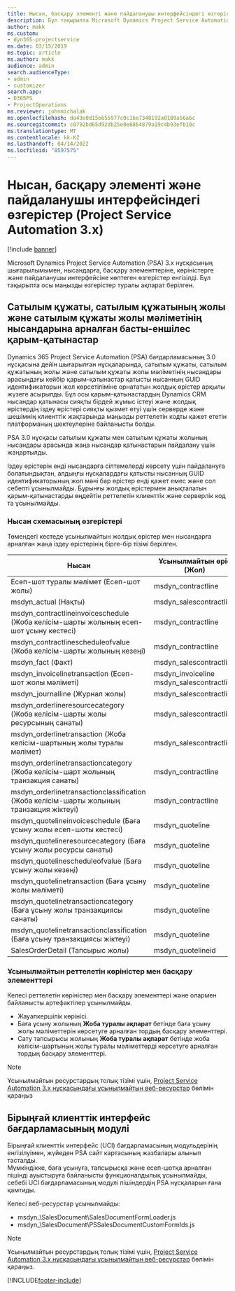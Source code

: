 ```yaml
---
title: Нысан, басқару элементі және пайдаланушы интерфейсіндегі өзгерістер (Project Service Automation 3.x)
description: Бұл тақырыпта Microsoft Dynamics Project Service Automation 3.x нұсқасы үшін шешім өзгерістері сипатталған.
author: makk
ms.custom:
- dyn365-projectservice
ms.date: 03/15/2019
ms.topic: article
ms.author: makk
audience: admin
search.audienceType:
- admin
- customizer
search.app:
- D365PS
- ProjectOperations
ms.reviewer: johnmichalak
ms.openlocfilehash: da43e0d15e655977c0c1be7348192a0189a56a6c
ms.sourcegitcommit: c0792bd65d92db25e0e8864879a19c4b93efb10c
ms.translationtype: MT
ms.contentlocale: kk-KZ
ms.lasthandoff: 04/14/2022
ms.locfileid: "8597575"
---
```

# <a name="entity-control-and-user-interface-changes-project-service-automation-3x"></a>Нысан, басқару элементі және пайдаланушы интерфейсіндегі өзгерістер (Project Service Automation 3.x)

[!include [banner](../../includes/psa-now-project-operations.md)]


Microsoft Dynamics Project Service Automation (PSA) 3.x нұсқасының шығарылымымен, нысандарға, басқару элементтеріне, көріністерге және пайдаланушы интерфейсіне көптеген өзгерістер енгізілді. Бұл тақырыпта осы маңызды өзгерістер туралы ақпарат берілген.

## <a name="parent-child-relationships-for-sales-document-sales-document-line-sales-document-line-detail-entities"></a>Сатылым құжаты, сатылым құжатының жолы және сатылым құжаты жолы мәліметінің нысандарына арналған басты-еншілес қарым-қатынастар
Dynamics 365 Project Service Automation (PSA) бағдарламасының 3.0 нұсқасына дейін шығарылған нұсқаларында, сатылым құжаты, сатылым құжатының жолы және сатылым құжаты жолы мәліметінің нысандары арасындағы кейбір қарым-қатынастар қатысты нысанның GUID идентификаторын жол көрсетіліміне орнататын жолдық өрістер арқылы жүзеге асырылды. Бұл осы қарым-қатынастардың Dynamics CRM нысандар қатынасы сияқты бірдей жұмыс істеуі және жолдық өрістердің іздеу өрістері сияқты қызмет етуі үшін серверде және шешімнің клиенттік жақтарында маңызды реттелетін кодты қажет ететін платформаның шектеулеріне байланысты болды.

PSA 3.0 нұсқасы сатылым құжаты мен сатылым құжаты жолының нысандары арасында жаңа нысандар қатынастарын пайдалану үшін жаңартылды.

Іздеу өрістерін енді нысандарға сілтемелерді көрсету үшін пайдалануға болатындықтан, алдыңғы нұсқалардағы қатысты нысанның GUID идентификаторының жол мәні бар өрістер енді қажет емес және сол себепті ұсынылмайды. Бұрынғы жолдық өрістермен анықталатын қарым-қатынастарды өңдейтін реттелетін клиенттік және серверлік код та ұсынылмайды.

### <a name="entity-schema-changes"></a>Нысан схемасының өзгерістері
Төмендегі кестеде ұсынылмайтын жолдық өрістер мен нысандарға арналған жаңа іздеу өрістерінің бірге-бір тізімі берілген. 

 Нысан |   Ұсынылмайтын өріс (Жол) | Жаңа өріс (Іздеу)
--- | --- | ---
Есеп-шот туралы мәлімет (Есеп-шот жолы) |  msdyn_contractline |    msdyn_contractlineid
msdyn_actual (Нақты) | msdyn_salescontractline |   msdyn_salescontractlineid
msdyn_contractlineinvoiceschedule (Жоба келісім-шарты жолының есеп-шот ұсыну кестесі) |    msdyn_contractline |    msdyn_contractlineid
msdyn_contractlinescheduleofvalue (Жоба келісім-шарты жолының кезеңі) |   msdyn_contractline |    msdyn_contractlineid
msdyn_fact (Факт) | msdyn_salescontractline |   msdyn_salescontractlineid
msdyn_invoicelinetransaction (Есеп-шот жолы мәліметі) | msdyn_invoiceline <br> msdyn_salescontractline | msdyn_invoicelineid <br> msdyn_salescontractlineid
msdyn_journalline (Журнал жолы) |  msdyn_salescontractline |   msdyn_salescontractlineid
msdyn_orderlineresourcecategory (Жоба келісім-шарты жолы ресурсының санаты) | msdyn_salescontractline |   msdyn_contractlineid
msdyn_orderlinetransaction (Жоба келісім-шартының жолы туралы мәлімет) | msdyn_salescontractline |   msdyn_salescontractlineid
msdyn_orderlinetransactioncategory (Жоба келісім-шарт жолының транзакция санаты) |   msdyn_contractline |    msdyn_contractlineid
msdyn_orderlinetransactionclassification (Жоба келісім-шарты жолының транзакция жіктеуі) |   msdyn_contractline |    msdyn_contractlineid
msdyn_quotelineinvoiceschedule (Баға ұсыну жолы есеп-шоты кестесі) |  msdyn_quoteline |   msdyn_quotelineid
msdyn_quotelineresourcecategory (Баға ұсыну жолы ресурсы санаты) |    msdyn_quoteline |   msdyn_quotelineid
msdyn_quotelinescheduleofvalue (Баға ұсыну жолы кезеңі) | msdyn_quoteline |   msdyn_quotelineid
msdyn_quotelinetransaction (Баға ұсыну жолы мәліметі) |    msdyn_quoteline |   msdyn_quotelineid
msdyn_quotelinetransactioncategory (Баға ұсыну жолы транзакциясы санаты) |  msdyn_quoteline |   msdyn_quotelineid
msdyn_quotelinetransactionclassification (Баға ұсыну транзакциясы жіктеуі) |  msdyn_quoteline |   msdyn_quotelineid
SalesOrderDetail (Тапсырыс жолы) | msdyn_quotelineid | msdyn_quoteline 

### <a name="deprecated-custom-views-and-controls"></a>Ұсынылмайтын реттелетін көріністер мен басқару элементтері
Келесі реттелетін көріністер мен басқару элементтері және олармен байланысты артефактілер ұсынылмайды.

- Жауапкершілік көрінісі.
- Баға ұсыну жолының **Жоба туралы ақпарат** бетінде баға ұсыну жолы мәліметтерін көрсетуге арналған тордың басқару элементтері.
- Сату тапсырысы жолының **Жоба туралы ақпарат** бетінде жоба келісім-шартының жолы туралы мәліметтерді көрсетуге арналған тордың басқару элементтері.

> [!NOTE]
> Ұсынылмайтын ресурстардың толық тізімі үшін, [Project Service Automation 3.x нұсқасындағы ұсынылмайтын веб-ресурстар](../developer-guides/web-resources-deprecated-v3.x.md) бөлімін қараңыз

## <a name="unified-client-interface-app-module"></a>Бірыңғай клиенттік интерфейс бағдарламасының модулі
Бірыңғай клиенттік интерфейс (UCI) бағдарламасының модульдерінің енгізілуімен, жүйеден PSA сайт картасының жазбалары алынып тасталды.  
Мүмкіндікке, баға ұсынуға, тапсырысқа және есеп-шотқа арналған пішінді ауыстыруға байланысты функционалдылық ұсынылмайды, себебі UCI бағдарламасының модулі пішіндердің PSA нұсқаларын ғана қамтиды.  

Келесі веб-ресурстар ұсынылмайды:

- msdyn_\SalesDocument\SalesDocumentFormLoader.js
- msdyn_\SalesDocument\PSSalesDocumentCustomFormIds.js

> [!NOTE]
> Ұсынылмайтын ресурстардың толық тізімі үшін, [Project Service Automation 3.x нұсқасындағы ұсынылмайтын веб-ресурстар](../developer-guides/web-resources-deprecated-v3.x.md) бөлімін қараңыз.




[!INCLUDE[footer-include](../../includes/footer-banner.md)]
